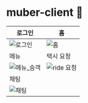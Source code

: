 # muber-client 🚖

| 로그인 | 홈 |
|---------|---------|
| ![로그인](https://github.com/KimMH853/muber-client/assets/100124429/661beb53-832a-4801-9def-048d89b69dfd) | ![홈](https://github.com/KimMH853/muber-client/assets/100124429/4fcda80a-d861-4f40-b50b-7311332e977c) |
| 메뉴 | 택시 요청 |
| ![메뉴_승객](https://github.com/KimMH853/muber-client/assets/100124429/aedc5eed-a28a-4745-b049-9199116ebcb4) | ![ride 요청](https://github.com/KimMH853/muber-client/assets/100124429/a195799a-06d1-4b19-bffa-52c2f3c58dd1) |
| 채팅 | 
| ![채팅](https://github.com/KimMH853/muber-client/assets/100124429/555372cd-3cca-4e8e-839a-d6ec50076c8b) |







